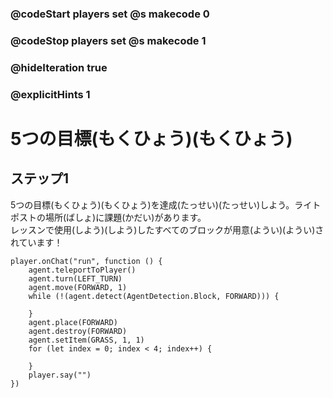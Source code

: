 ### @codeStart players set @s makecode 0
### @codeStop players set @s makecode 1

### @hideIteration true
### @explicitHints 1


# 5つの目標(もくひょう)(もくひょう)

## ステップ1
5つの目標(もくひょう)(もくひょう)を達成(たっせい)(たっせい)しよう。ライトポストの場所(ばしょ)に課題(かだい)があります。</br>
レッスンで使用(しよう)(しよう)したすべてのブロックが用意(ようい)(ようい)されています！

```ghost
player.onChat("run", function () {
    agent.teleportToPlayer()
    agent.turn(LEFT_TURN)
    agent.move(FORWARD, 1)
    while (!(agent.detect(AgentDetection.Block, FORWARD))) {
    	
    }
    agent.place(FORWARD)
    agent.destroy(FORWARD)
    agent.setItem(GRASS, 1, 1)
    for (let index = 0; index < 4; index++) {
    	
    }
    player.say("")
})

``` 
